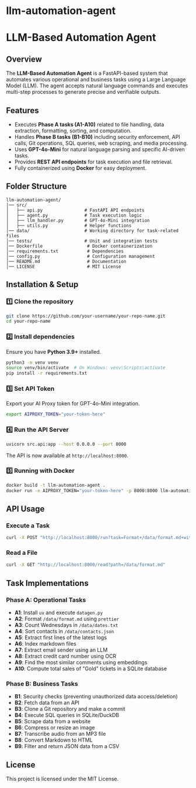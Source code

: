 # llm-automation-agent
# LLM-Based Automation Agent

## Overview
The **LLM-Based Automation Agent** is a FastAPI-based system that automates various operational and business tasks using a Large Language Model (LLM). The agent accepts natural language commands and executes multi-step processes to generate precise and verifiable outputs.

## Features
- Executes **Phase A tasks (A1-A10)** related to file handling, data extraction, formatting, sorting, and computation.
- Handles **Phase B tasks (B1-B10)** including security enforcement, API calls, Git operations, SQL queries, web scraping, and media processing.
- Uses **GPT-4o-Mini** for natural language parsing and specific AI-driven tasks.
- Provides **REST API endpoints** for task execution and file retrieval.
- Fully containerized using **Docker** for easy deployment.

## Folder Structure
```
llm-automation-agent/
│── src/
│   ├── api.py                # FastAPI API endpoints
│   ├── agent.py              # Task execution logic
│   ├── llm_handler.py        # GPT-4o-Mini integration
│   ├── utils.py              # Helper functions
│── data/                     # Working directory for task-related files
│── tests/                    # Unit and integration tests
│── Dockerfile                 # Docker containerization
│── requirements.txt           # Dependencies
│── config.py                  # Configuration management
│── README.md                  # Documentation
│── LICENSE                    # MIT License
```

## Installation & Setup
### 1️⃣ Clone the repository
```sh
git clone https://github.com/your-username/your-repo-name.git
cd your-repo-name
```

### 2️⃣ Install dependencies
Ensure you have **Python 3.9+** installed.
```sh
python3 -m venv venv
source venv/bin/activate  # On Windows: venv\Scripts\activate
pip install -r requirements.txt
```

### 3️⃣ Set API Token
Export your AI Proxy token for GPT-4o-Mini integration.
```sh
export AIPROXY_TOKEN="your-token-here"
```

### 4️⃣ Run the API Server
```sh
uvicorn src.api:app --host 0.0.0.0 --port 8000
```
The API is now available at `http://localhost:8000`.

### 5️⃣ Running with Docker
```sh
docker build -t llm-automation-agent .
docker run -e AIPROXY_TOKEN="your-token-here" -p 8000:8000 llm-automation-agent
```

## API Usage
### Execute a Task
```sh
curl -X POST "http://localhost:8000/run?task=Format+/data/format.md+with+prettier+3.4.2"
```

### Read a File
```sh
curl -X GET "http://localhost:8000/read?path=/data/format.md"
```

## Task Implementations
### Phase A: Operational Tasks
- **A1**: Install `uv` and execute `datagen.py`
- **A2**: Format `/data/format.md` using `prettier`
- **A3**: Count Wednesdays in `/data/dates.txt`
- **A4**: Sort contacts in `/data/contacts.json`
- **A5**: Extract first lines of the latest logs
- **A6**: Index markdown files
- **A7**: Extract email sender using an LLM
- **A8**: Extract credit card number using OCR
- **A9**: Find the most similar comments using embeddings
- **A10**: Compute total sales of "Gold" tickets in a SQLite database

### Phase B: Business Tasks
- **B1**: Security checks (preventing unauthorized data access/deletion)
- **B2**: Fetch data from an API
- **B3**: Clone a Git repository and make a commit
- **B4**: Execute SQL queries in SQLite/DuckDB
- **B5**: Scrape data from a website
- **B6**: Compress or resize an image
- **B7**: Transcribe audio from an MP3 file
- **B8**: Convert Markdown to HTML
- **B9**: Filter and return JSON data from a CSV

## License
This project is licensed under the MIT License.
